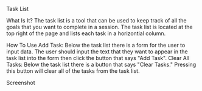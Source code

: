 Task List

What Is It?
The task list is a tool that can be used to keep track of all the
goals that you want to complete in a session. The task list is
located at the top right of the page and lists each task in a
horizontial column.

How To Use
Add Task:
Below the task list there is a form for the user to input data. The
user should input the text that they want to appear in the task list
into the form then click the button that says "Add Task".
Clear All Tasks:
Below the task list there is a button that says "Clear Tasks."
Pressing this button will clear all of the tasks from the task list.

Screenshot
